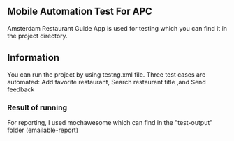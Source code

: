 ## Mobile Automation Test For APC

Amsterdam Restaurant Guide App is used for testing which you can find it in the project directory.

## Information

You can run the project by using testng.xml file.
Three test cases are automated: Add favorite restaurant, Search restaurant title ,and Send feedback

### Result of running

For reporting, I used mochawesome which can find in the "test-output" folder (emailable-report)

